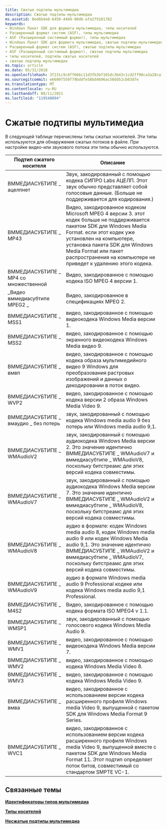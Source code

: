```yaml
---
title: Сжатые подтипы мультимедиа
description: Сжатые подтипы мультимедиа
ms.assetid: 0ed6b4e8-6450-4484-90d6-efa2f9101782
keywords:
- Windows Пакет SDK для формата мультимедиа, типы носителей
- Расширенный формат систем (ASF), типы мультимедиа
- ASF (Расширенный системный формат), типы мультимедиа
- Windows Пакет SDK для формата мультимедиа, сжатые подтипы мультимедиа
- Расширенный формат систем (ASF), сжатые подтипы мультимедиа
- ASF (Расширенный системный формат), сжатые подтипы мультимедиа
- типы носителей, подтипы сжатых носителей
- сжатые подтипы мультимедиа
ms.topic: article
ms.date: 05/31/2018
ms.openlocfilehash: 3f231c9c8ff666c11d3fb3bf101dc3b43c1cd2ff90ca3a28ca1af0113fe8fccd
ms.sourcegitcommit: e6600f550f79bddfe58bd4696ac50dd52cb03d7e
ms.translationtype: MT
ms.contentlocale: ru-RU
ms.lasthandoff: 08/11/2021
ms.locfileid: "119548094"
---
```

# <a name="compressed-media-subtypes"></a>Сжатые подтипы мультимедиа

В следующей таблице перечислены типы сжатых носителей. Эти типы используются для обнаружения сжатых потоков в файле. При настройке видео-или звукового потока эти типы обычно используются.



| Подтип сжатого носителя          | Описание                                                                                                                                                                                                                                                                                 |
|-----------------------------------|---------------------------------------------------------------------------------------------------------------------------------------------------------------------------------------------------------------------------------------------------------------------------------------------|
| ВММЕДИАСУБТИПЕ \_ ацелпнет          | Звук, закодированный с помощью кодека СИПРО Labs АЦЕЛП. Этот звук обычно представляет собой голосовые данные. (Больше не поддерживается для кодирования.)                                                                                                                                                                       |
| ВММЕДИАСУБТИПЕ \_ MP43              | Видео, закодированное кодеком Microsoft MPEG 4 версии 3. этот кодек больше не поддерживается пакетом SDK для Windows Media Format. если этот кодек уже установлен на компьютере, установка пакета SDK для Windows Media Format или пакет распространения на компьютере не приведет к удалению этого кодека. |
| ВММЕДИАСУБТИПЕ \_ MP4 со множественной              | Видео, закодированное с помощью кодека ISO MPEG 4 версии 1.                                                                                                                                                                                                                                         |
| \_Видео вммедиасубтипе MPEG2 \_      | Видео, закодированное в спецификациях MPEG 2.                                                                                                                                                                                                                                                     |
| ВММЕДИАСУБТИПЕ \_ MSS1              | видео, закодированное с помощью видеокодека Windows Media версии 1.                                                                                                                                                                                                                                |
| ВММЕДИАСУБТИПЕ \_ MSS2              | видео, закодированное с помощью экранного видеокодека Windows Media видео 9.                                                                                                                                                                                                                                  |
| ВММЕДИАСУБТИПЕ \_ вмвп              | видео, закодированное с помощью кодека образа мультимедийного видео 9 Windows для преобразования растровых изображений и данных о декодировании в поток видео.                                                                                                                                                                     |
| ВММЕДИАСУБТИПЕ \_ WVP2              | видео, закодированное с помощью кодека версии 2 образа Windows Media Video 9.                                                                                                                                                                                                                                |
| ВММЕДИАСУБТИПЕ \_ вмаудио \_ без потерь | звук, закодированный с помощью кодека Windows media audio 9 без потерь или Windows media audio 9,1.                                                                                                                                                                                           |
| ВММЕДИАСУБТИПЕ \_ WMAudioV2         | звук, закодированный с помощью аудиокодека Windows Media версии 2. Это значение идентично ВММЕДИАСУБТИПЕ \_ WMAudioV7 и вммедиасубтипе \_ WMAudioV8, поскольку битстреамс для этих версий кодека совместимы.                                                                             |
| ВММЕДИАСУБТИПЕ \_ WMAudioV7         | звук, закодированный с помощью аудиокодека Windows Media версии 7. Это значение идентично ВММЕДИАСУБТИПЕ \_ WMAudioV2 и вммедиасубтипе \_ WMAudioV8, поскольку битстреамс для этих версий кодека совместимы.                                                                             |
| ВММЕДИАСУБТИПЕ \_ WMAudioV8         | аудио в формате: кодек Windows media audio 8, кодек Windows media audio 9 или кодек Windows Media audio 9,1. Это значение идентично ВММЕДИАСУБТИПЕ \_ WMAudioV2 и вммедиасубтипе \_ WMAudioV7, поскольку битстреамс для этих версий кодека совместимы.              |
| ВММЕДИАСУБТИПЕ \_ WMAudioV9         | аудио в формате Windows media audio 9 Professional кодеке или кодека Windows media audio 9,1 Professional.                                                                                                                                                                          |
| ВММЕДИАСУБТИПЕ \_ M4S2              | Видео, закодированное с помощью кодека формата ISO MPEG4 v 1.1.                                                                                                                                                                                                                                                |
| ВММЕДИАСУБТИПЕ \_ WMSP1             | звук, закодированный с помощью голосового кодека Windows Media Audio 9.                                                                                                                                                                                                                                   |
| ВММЕДИАСУБТИПЕ \_ WMV1              | видео, закодированное с помощью видеокодека Windows Media версии 7.                                                                                                                                                                                                                                |
| ВММЕДИАСУБТИПЕ \_ WMV2              | видео, закодированное с помощью кодека Windows Media Video 8.                                                                                                                                                                                                                                        |
| ВММЕДИАСУБТИПЕ \_ WMV3              | видео, закодированное с помощью кодека Windows Media Video 9.                                                                                                                                                                                                                                        |
| ВММЕДИАСУБТИПЕ \_ вмва              | видео, закодированное с использованием версии кодека расширенного профиля Windows media Video 9, выпущенной с пакетом SDK для Windows Media Format 9 Series.                                                                                                                                           |
| ВММЕДИАСУБТИПЕ \_ WVC1              | видео, закодированное с использованием версии кодека расширенного профиля Windows media Video 9, выпущенной вместе с пакетом SDK для Windows Media Format 11. Этот подтип определяет поток битов, совместимый со стандартом SMPTE VC-1.                                                            |



 

## <a name="related-topics"></a>Связанные темы

<dl> <dt>

[**Идентификаторы типов мультимедиа**](media-type-identifiers.md)
</dt> <dt>

[**Типы носителей**](media-types.md)
</dt> <dt>

[**Несжатые подтипы мультимедиа**](uncompressed-media-subtypes.md)
</dt> </dl>

 

 




